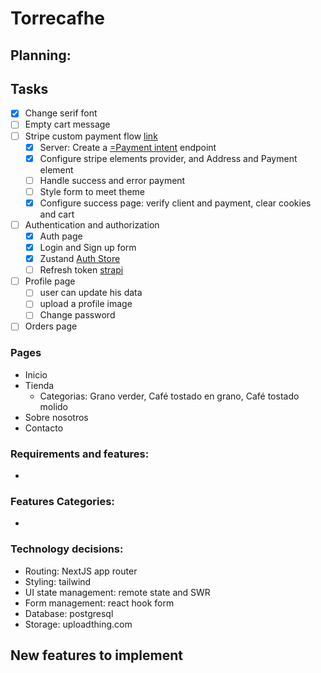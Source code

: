 # Torrecafhe

## Planning:

## Tasks

- [x] Change serif font
- [ ] Empty cart message
- [ ] Stripe custom payment flow [link](https://docs.stripe.com/payments/quickstart?client=react)
  - [x] Server: Create a [ =Payment intent](https://docs.stripe.com/api/payment_intents) endpoint
  - [x] Configure stripe elements provider, and Address and Payment element
  - [ ] Handle success and error payment
  - [ ] Style form to meet theme
  - [x] Configure success page: verify client and payment, clear cookies and cart
- [ ] Authentication and authorization
  - [x] Auth page
  - [x] Login and Sign up form
  - [x] Zustand [Auth Store](https://doichevkostia.dev/blog/authentication-store-with-zustand/)
  - [ ] Refresh token [strapi](https://strapi.io/blog/how-to-create-a-refresh-token-feature-in-your-strapi-application)
- [ ] Profile page
  - [ ] user can update his data
  - [ ] upload a profile image
  - [ ] Change password
- [ ] Orders page

### Pages

- Inicio
- Tienda
  - Categorias: Grano verder, Café tostado en grano, Café tostado molido
- Sobre nosotros
- Contacto

### Requirements and features:

-

### Features Categories:

-

### Technology decisions:

- Routing: NextJS app router
- Styling: tailwind
- UI state management: remote state and SWR
- Form management: react hook form
- Database: postgresql
- Storage: uploadthing.com

## New features to implement
